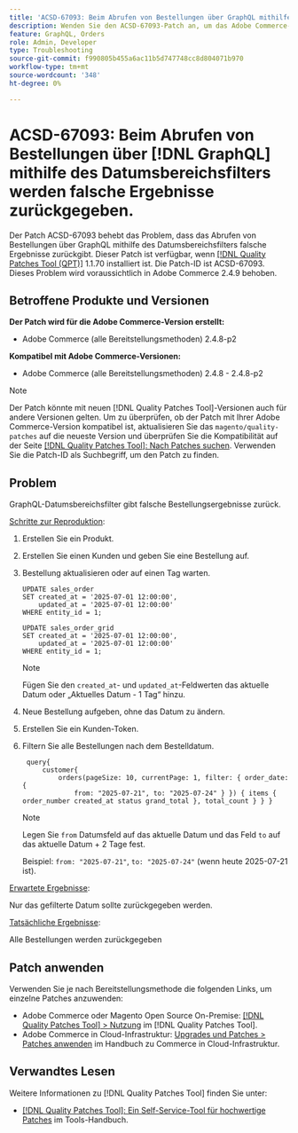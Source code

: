 ```yaml
---
title: 'ACSD-67093: Beim Abrufen von Bestellungen über GraphQL mithilfe des Datumsbereichsfilters werden falsche Ergebnisse zurückgegeben'
description: Wenden Sie den ACSD-67093-Patch an, um das Adobe Commerce-Problem zu beheben, bei dem das Abrufen von Bestellungen über GraphQL mithilfe des Datumsbereichsfilters falsche Ergebnisse zurückgibt.
feature: GraphQL, Orders
role: Admin, Developer
type: Troubleshooting
source-git-commit: f990805b455a6ac11b5d747748cc8d804071b970
workflow-type: tm+mt
source-wordcount: '348'
ht-degree: 0%

---
```


# ACSD-67093: Beim Abrufen von Bestellungen über [!DNL GraphQL] mithilfe des Datumsbereichsfilters werden falsche Ergebnisse zurückgegeben.

Der Patch ACSD-67093 behebt das Problem, dass das Abrufen von Bestellungen über GraphQL mithilfe des Datumsbereichsfilters falsche Ergebnisse zurückgibt. Dieser Patch ist verfügbar, wenn [[!DNL Quality Patches Tool (QPT)]](/help/tools/quality-patches-tool/quality-patches-tool-to-self-serve-quality-patches.md) 1.1.70 installiert ist. Die Patch-ID ist ACSD-67093. Dieses Problem wird voraussichtlich in Adobe Commerce 2.4.9 behoben.

## Betroffene Produkte und Versionen

**Der Patch wird für die Adobe Commerce-Version erstellt:**

* Adobe Commerce (alle Bereitstellungsmethoden) 2.4.8-p2

**Kompatibel mit Adobe Commerce-Versionen:**

* Adobe Commerce (alle Bereitstellungsmethoden) 2.4.8 - 2.4.8-p2

>[!NOTE]
>
>Der Patch könnte mit neuen [!DNL Quality Patches Tool]-Versionen auch für andere Versionen gelten. Um zu überprüfen, ob der Patch mit Ihrer Adobe Commerce-Version kompatibel ist, aktualisieren Sie das `magento/quality-patches` auf die neueste Version und überprüfen Sie die Kompatibilität auf der Seite [[!DNL Quality Patches Tool]: Nach Patches suchen](https://experienceleague.adobe.com/tools/commerce-quality-patches/index.html?lang=de). Verwenden Sie die Patch-ID als Suchbegriff, um den Patch zu finden.

## Problem

GraphQL-Datumsbereichsfilter gibt falsche Bestellungsergebnisse zurück.

<u>Schritte zur Reproduktion</u>:

1. Erstellen Sie ein Produkt.
1. Erstellen Sie einen Kunden und geben Sie eine Bestellung auf.
1. Bestellung aktualisieren oder auf einen Tag warten.

   ```
   UPDATE sales_order
   SET created_at = '2025-07-01 12:00:00',
       updated_at = '2025-07-01 12:00:00'
   WHERE entity_id = 1;
   
   UPDATE sales_order_grid
   SET created_at = '2025-07-01 12:00:00',
       updated_at = '2025-07-01 12:00:00'
   WHERE entity_id = 1;
   ```

   >[!NOTE]
   >
   >Fügen Sie den `created_at`- und `updated_at`-Feldwerten das aktuelle Datum oder „Aktuelles Datum - 1 Tag“ hinzu.

1. Neue Bestellung aufgeben, ohne das Datum zu ändern.
1. Erstellen Sie ein Kunden-Token.
1. Filtern Sie alle Bestellungen nach dem Bestelldatum.

   ```
    query{
        customer{
            orders(pageSize: 10, currentPage: 1, filter: { order_date: {
                from: "2025-07-21", to: "2025-07-24" } }) { items { order_number created_at status grand_total }, total_count } } }
   ```

   >[!NOTE]
   > Legen Sie `from` Datumsfeld auf das aktuelle Datum und das Feld `to` auf das aktuelle Datum + 2 Tage fest.
   >
   > Beispiel: `from: "2025-07-21"`, `to: "2025-07-24"` (wenn heute 2025-07-21 ist).

<u>Erwartete Ergebnisse</u>:

Nur das gefilterte Datum sollte zurückgegeben werden.

<u>Tatsächliche Ergebnisse</u>:

Alle Bestellungen werden zurückgegeben

## Patch anwenden

Verwenden Sie je nach Bereitstellungsmethode die folgenden Links, um einzelne Patches anzuwenden:

* Adobe Commerce oder Magento Open Source On-Premise: [[!DNL Quality Patches Tool] > Nutzung](/help/tools/quality-patches-tool/usage.md) im [!DNL Quality Patches Tool].
* Adobe Commerce in Cloud-Infrastruktur: [Upgrades und Patches > Patches anwenden](https://experienceleague.adobe.com/docs/commerce-cloud-service/user-guide/develop/upgrade/apply-patches.html?lang=de) im Handbuch zu Commerce in Cloud-Infrastruktur.

## Verwandtes Lesen

Weitere Informationen zu [!DNL Quality Patches Tool] finden Sie unter:

* [[!DNL Quality Patches Tool]: Ein Self-Service-Tool für hochwertige Patches](/help/tools/quality-patches-tool/quality-patches-tool-to-self-serve-quality-patches.md) im Tools-Handbuch.
